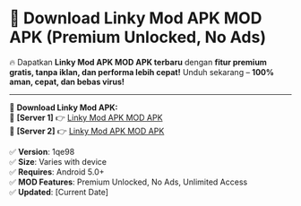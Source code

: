 # 🚀 Download Linky Mod APK MOD APK (Premium Unlocked, No Ads)  

🔥 Dapatkan **Linky Mod APK MOD APK terbaru** dengan **fitur premium gratis, tanpa iklan, dan performa lebih cepat!** Unduh sekarang – **100% aman, cepat, dan bebas virus!**  

---


🔽 **Download Linky Mod APK:**  
🔹 **[Server 1]** 👉 [Linky Mod APK MOD APK](https://apkcomod.com?title=Linky_Mod_APK)  
🔹 **[Server 2]** 👉 [Linky Mod APK MOD APK](https://apkcomod.com?title=Linky_Mod_APK)  


✅ **Version**: 1qe98  
✅ **Size**: Varies with device  
✅ **Requires**: Android 5.0+  
✅ **MOD Features**: Premium Unlocked, No Ads, Unlimited Access  
✅ **Updated**: [Current Date]  